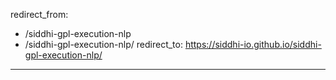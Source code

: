 redirect_from:
  - /siddhi-gpl-execution-nlp
  - /siddhi-gpl-execution-nlp/
redirect_to: https://siddhi-io.github.io/siddhi-gpl-execution-nlp/
---
